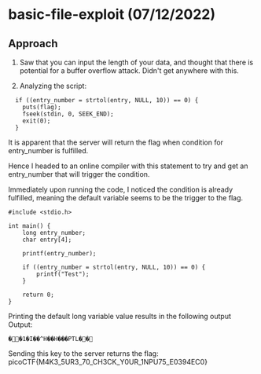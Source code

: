 # basic-file-exploit (07/12/2022)
## Approach
1. Saw that you can input the length of your data, and thought that there is potential for a buffer overflow attack.
Didn't get anywhere with this.

2. Analyzing the script:
~~~
  if ((entry_number = strtol(entry, NULL, 10)) == 0) {
    puts(flag);
    fseek(stdin, 0, SEEK_END);
    exit(0);
  }
~~~
It is apparent that the server will return the flag when condition for entry_number is fulfilled.

Hence I headed to an online compiler with this statement to try and get an entry_number that will trigger the condition.

Immediately upon running the code, I noticed the condition is already fulfilled, meaning the default variable seems to be the trigger to the flag.


~~~
#include <stdio.h>

int main() {
    long entry_number;
    char entry[4];
    
    printf(entry_number);

    if ((entry_number = strtol(entry, NULL, 10)) == 0) {
        printf("Test");
    }

    return 0;
}
~~~

Printing the default long variable value results in the following output  
Output:
~~~
��1�I��^H��H���PTL��
~~~

Sending this key to the server returns the flag:  
picoCTF{M4K3_5UR3_70_CH3CK_Y0UR_1NPU75_E0394EC0}
